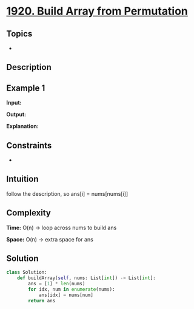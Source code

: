 # [1920. Build Array from Permutation](link)

## Topics
- 

## Description


## Example 1
**Input:**  

**Output:** 

**Explanation:** 


## Constraints
- 


## Intuition
follow the description, so ans[i] = nums[nums[i]]

## Complexity 
**Time:** O(n) -> loop across nums to build ans

**Space:** O(n) -> extra space for ans 


## Solution
```python
class Solution:
    def buildArray(self, nums: List[int]) -> List[int]:
        ans = [1] * len(nums)
        for idx, num in enumerate(nums):
            ans[idx] = nums[num]
        return ans
    
